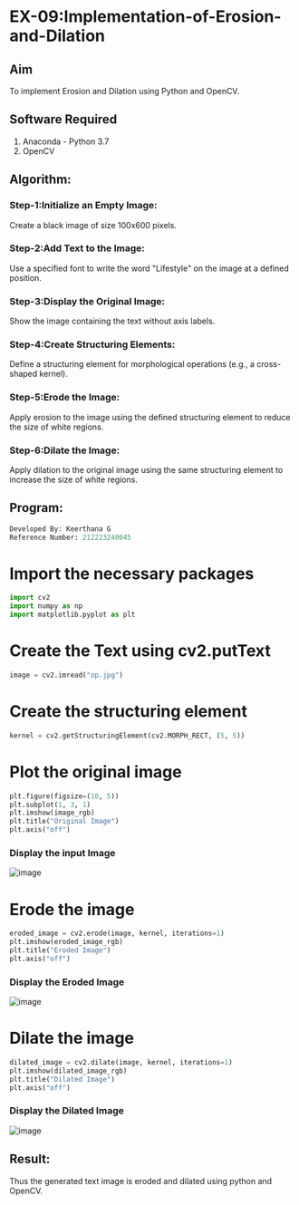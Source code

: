 # EX-09:Implementation-of-Erosion-and-Dilation
## Aim
To implement Erosion and Dilation using Python and OpenCV.
## Software Required
1. Anaconda - Python 3.7
2. OpenCV
## Algorithm:
### Step-1:Initialize an Empty Image:
Create a black image of size 100x600 pixels.
### Step-2:Add Text to the Image:

Use a specified font to write the word "Lifestyle" on the image at a defined position.
### Step-3:Display the Original Image:

Show the image containing the text without axis labels.
### Step-4:Create Structuring Elements:

Define a structuring element for morphological operations (e.g., a cross-shaped kernel).
### Step-5:Erode the Image:

Apply erosion to the image using the defined structuring element to reduce the size of white regions.
### Step-6:Dilate the Image:

Apply dilation to the original image using the same structuring element to increase the size of white regions.

 
## Program:
``` Python
Developed By: Keerthana G
Reference Number: 212223240045
```
# Import the necessary packages
 ```Python
import cv2
import numpy as np
import matplotlib.pyplot as plt
```
# Create the Text using cv2.putText
```python
image = cv2.imread("op.jpg")
```
# Create the structuring element
```python
kernel = cv2.getStructuringElement(cv2.MORPH_RECT, (5, 5))
```
# Plot the original image
```python
plt.figure(figsize=(10, 5))
plt.subplot(1, 3, 1)
plt.imshow(image_rgb)
plt.title("Original Image")
plt.axis("off")
```
### Display the input Image
![image](https://github.com/user-attachments/assets/ffeedde7-bfe7-4ff7-a487-e5b7a8ca4221)
# Erode the image
```python
eroded_image = cv2.erode(image, kernel, iterations=1)
plt.imshow(eroded_image_rgb)
plt.title("Eroded Image")
plt.axis("off")
```
### Display the Eroded Image
![image](https://github.com/user-attachments/assets/408647cd-be5f-4d31-88f8-d7bd545399fe)
<br>
# Dilate the image
```python
dilated_image = cv2.dilate(image, kernel, iterations=1)
plt.imshow(dilated_image_rgb)
plt.title("Dilated Image")
plt.axis("off")
```
### Display the Dilated Image
![image](https://github.com/user-attachments/assets/912f97c5-0eab-4728-9ba2-f92d9a0bcb13)
<br>
## Result:
Thus the generated text image is eroded and dilated using python and OpenCV.
